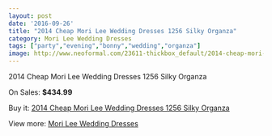 ```yaml
---
layout: post
date: '2016-09-26'
title: "2014 Cheap Mori Lee Wedding Dresses 1256 Silky Organza"
category: Mori Lee Wedding Dresses
tags: ["party","evening","bonny","wedding","organza"]
image: http://www.neoformal.com/23611-thickbox_default/2014-cheap-mori-lee-wedding-dresses-1256-silky-organza.jpg
---
```

2014 Cheap Mori Lee Wedding Dresses 1256 Silky Organza

On Sales: **$434.99**
<a href="https://www.neoformal.com/en/mori-lee-wedding-dresses-2014/7920-2014-cheap-mori-lee-wedding-dresses-1256-silky-organza.html"><amp-img layout="responsive" width="600" height="600" src="//www.neoformal.com/23611-thickbox_default/2014-cheap-mori-lee-wedding-dresses-1256-silky-organza.jpg" alt="2014 Cheap Mori Lee Wedding Dresses 1256 Silky Organza 0" /></a>
<a href="https://www.neoformal.com/en/mori-lee-wedding-dresses-2014/7920-2014-cheap-mori-lee-wedding-dresses-1256-silky-organza.html"><amp-img layout="responsive" width="600" height="600" src="//www.neoformal.com/23612-thickbox_default/2014-cheap-mori-lee-wedding-dresses-1256-silky-organza.jpg" alt="2014 Cheap Mori Lee Wedding Dresses 1256 Silky Organza 1" /></a>
<a href="https://www.neoformal.com/en/mori-lee-wedding-dresses-2014/7920-2014-cheap-mori-lee-wedding-dresses-1256-silky-organza.html"><amp-img layout="responsive" width="600" height="600" src="//www.neoformal.com/23613-thickbox_default/2014-cheap-mori-lee-wedding-dresses-1256-silky-organza.jpg" alt="2014 Cheap Mori Lee Wedding Dresses 1256 Silky Organza 2" /></a>

Buy it: [2014 Cheap Mori Lee Wedding Dresses 1256 Silky Organza](https://www.neoformal.com/en/mori-lee-wedding-dresses-2014/7920-2014-cheap-mori-lee-wedding-dresses-1256-silky-organza.html "2014 Cheap Mori Lee Wedding Dresses 1256 Silky Organza")

View more: [Mori Lee Wedding Dresses](https://www.neoformal.com/en/67-mori-lee-wedding-dresses-2014 "Mori Lee Wedding Dresses")